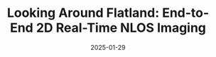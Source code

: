 ---
title: "Looking Around Flatland: End-to-End 2D Real-Time NLOS Imaging"
date: 2025-01-29
selected: true
pub: "IEEE Transactions on Computational Imaging"
pub_date: "2025"
abstract:
cover: /assets/images/covers/nlos_flatland_teaser.png
authors:
- María Peña
- Diego Gutierrez
- Julio Marco
links:
  Paper: /assets/pdf/LookingAroundFlatland_TCI.pdf
  Project: https://graphics.unizar.es/projects/LookingAroundFlatland/
  Bibtex: /assets/bibtex/pena2025flatland.bib
  Publisher's version: https://ieeexplore.ieee.org/abstract/document/10857386
  Try it: https://mpenalm.github.io/nlos_flatland/
# semantic_scholar_id: b9673e1bfb646837f0a7ab341a33f98c653fe396
---